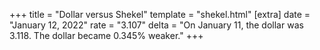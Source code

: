 +++
title = "Dollar versus Shekel"
template = "shekel.html"
[extra]
date = "January 12, 2022"
rate = "3.107"
delta = "On January 11, the dollar was 3.118. The dollar became 0.345% weaker."
+++
